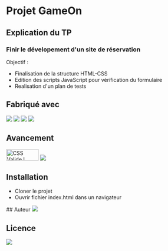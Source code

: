 # Projet GameOn

## Explication du TP
### Finir le dévelopement d'un site de réservation
Objectif :  
 - Finalisation de la structure HTML-CSS
 - Edition des scripts JavaScript pour vérification du formulaire
 - Realisation d'un plan de tests 
 

## Fabriqué avec 

<img src="https://img.shields.io/badge/css3%20-%231572B6.svg?&style=for-the-badge&logo=css3&logoColor=white"/>
<img src="https://img.shields.io/badge/html5%20-%23E34F26.svg?&style=for-the-badge&logo=html5&logoColor=white"/>
<img src="https://img.shields.io/badge/git%20-%23F05033.svg?&style=for-the-badge&logo=git&logoColor=white"/>
<img src="https://forthebadge.com/images/badges/made-with-javascript.svg"/>


## Avancement

 <img style="border:0;width:88px;height:31px"
            src="https://jigsaw.w3.org/css-validator/images/vcss"
            alt="CSS Valide !" />
 <img src="https://forthebadge.com/images/badges/validated-html5.svg" />

## Installation
<ul>
    <li>Cloner le projet</li>
    <li>Ouvrir fichier index.html dans un navigateur</li>
</ul>
## Auteur
<img src='https://img.shields.io/badge/Autor-Chosson Jonathan-blue' />

## Licence 
<img src='https://forthebadge.com/images/badges/open-source.svg' />
